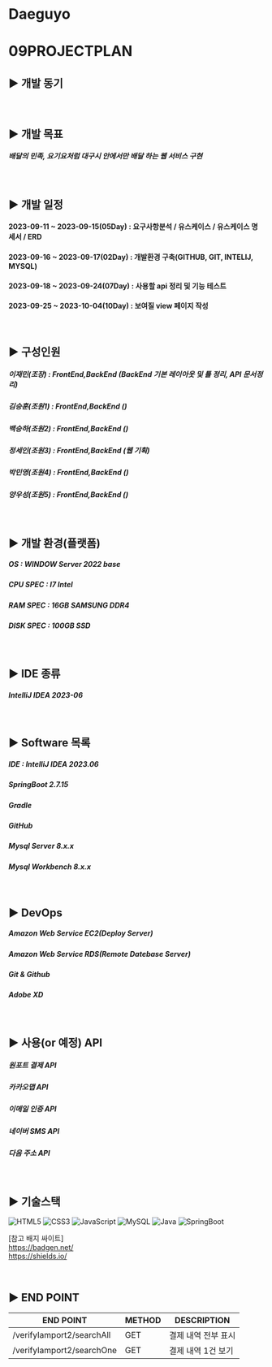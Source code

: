# Daeguyo

09PROJECTPLAN
=

## ▶️ 개발 동기

##### 
##### 
<br/>

## ▶️ 개발 목표

##### 배달의 민족, 요기요처럼 대구시 안에서만 배달 하는 웹 서비스 구현 
<br/>

## ▶️ 개발 일정
#### 2023-09-11 ~ 2023-09-15(05Day) : 요구사항분석 / 유스케이스 / 유스케이스 명세서 / ERD
#### 2023-09-16 ~ 2023-09-17(02Day) : 개발환경 구축(GITHUB, GIT, INTELIJ, MYSQL)
#### 2023-09-18 ~ 2023-09-24(07Day) : 사용할 api 정리 및 기능 테스트
#### 2023-09-25 ~ 2023-10-04(10Day) : 보여질 view 페이지 작성


<br/>

## ▶️ 구성인원 

##### 이재민(조장)  : FrontEnd,BackEnd (BackEnd 기본 레이아웃 및 틀 정리, API 문서정리)
##### 김승훈(조원1) : FrontEnd,BackEnd ()
##### 백승하(조원2) : FrontEnd,BackEnd ()
##### 정세인(조원3) : FrontEnd,BackEnd (웹 기획)
##### 박민영(조원4) : FrontEnd,BackEnd ()
##### 양우성(조원5) : FrontEnd,BackEnd ()
<br/>

## ▶️ 개발 환경(플랫폼)

##### OS : WINDOW Server 2022 base
##### CPU SPEC : I7 Intel 
##### RAM SPEC : 16GB SAMSUNG DDR4
##### DISK SPEC : 100GB SSD 

<br/>

## ▶️ IDE 종류

##### IntelliJ IDEA 2023-06
<br/>

## ▶️ Software 목록

##### IDE : IntelliJ IDEA 2023.06
##### SpringBoot 2.7.15
##### Gradle
##### GitHub
##### Mysql Server 8.x.x
##### Mysql Workbench 8.x.x
<br/>

## ▶️ DevOps 

##### Amazon Web Service EC2(Deploy Server)
##### Amazon Web Service RDS(Remote Datebase Server)
##### Git & Github
##### Adobe XD

<br/>



## ▶️ 사용(or 예정) API

##### 원포트 결제 API
##### 카카오맵 API
##### 이메일 인증 API
##### 네이버 SMS API
##### 다음 주소 API
<br/>

## ▶️ 기술스택

![HTML5](https://img.shields.io/badge/html5-%23E34F26.svg?style=for-the-badge&logo=html5&logoColor=white)
![CSS3](https://img.shields.io/badge/css3-%231572B6.svg?style=for-the-badge&logo=css3&logoColor=white)
![JavaScript](https://img.shields.io/badge/javascript-%23323330.svg?style=for-the-badge&logo=javascript&logoColor=%23F7DF1E)
![MySQL](https://img.shields.io/badge/mysql-%2300f.svg?style=for-the-badge&logo=mysql&logoColor=white)
![Java](https://img.shields.io/badge/java-%23ED8B00.svg?style=for-the-badge&logo=java&logoColor=white)
![SpringBoot](https://img.shields.io/badge/SpringBoot-6DB33F.svg?style=for-the-badge&logo=springboot&logoColor=white)



[참고 배지 싸이트] <br/>
https://badgen.net/ <br/>
https://shields.io/


<br/>

## ▶️ END POINT 

|END POINT|METHOD|DESCRIPTION|
|------|---|---|
|/verifyIamport2/searchAll|GET|결제 내역 전부 표시|
|/verifyIamport2/searchOne|GET|결제 내역 1건 보기|
<br/>







